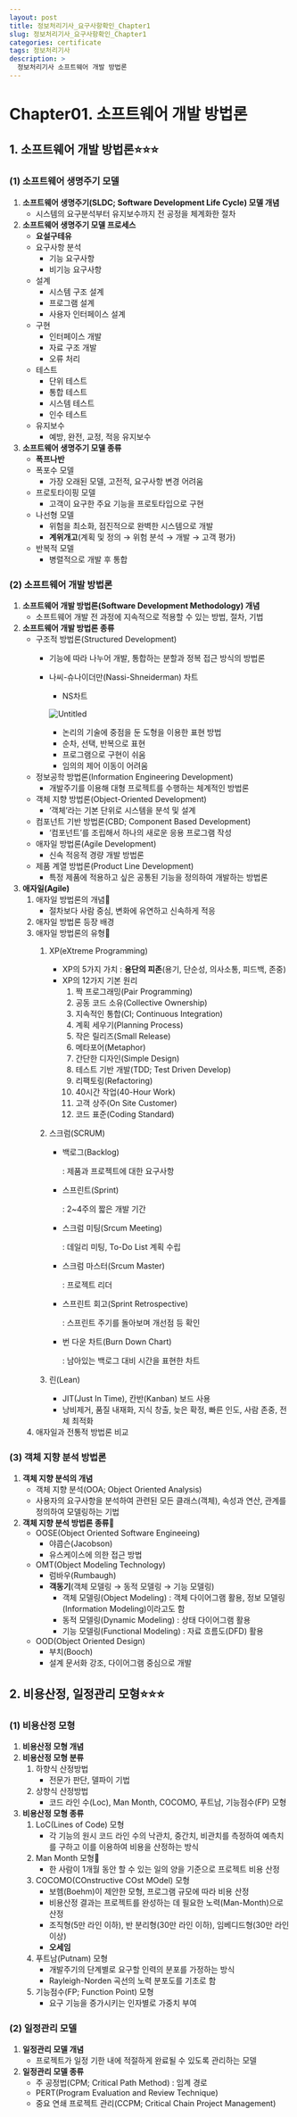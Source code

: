 ```yaml
---
layout: post
title: 정보처리기사_요구사항확인_Chapter1
slug: 정보처리기사_요구사항확인_Chapter1
categories: certificate
tags: 정보처리기사
description: >
  정보처리기사 소프트웨어 개발 방법론
---
```


# Chapter01. 소프트웨어 개발 방법론

## 1. 소프트웨어 개발 방법론⭐⭐⭐

### (1) 소프트웨어 생명주기 모델

1. **소프트웨어 생명주기(SLDC; Software Development Life Cycle) 모델 개념**
    - 시스템의 요구분석부터 유지보수까지 전 공정을 체계화한 절차
2. **소프트웨어 생명주기 모델 프로세스**
    - **요설구테유**
    - 요구사항 분석
        - 기능 요구사항
        - 비기능 요구사항
    - 설계
        - 시스템 구조 설계
        - 프로그램 설계
        - 사용자 인터페이스 설계
    - 구현
        - 인터페이스 개발
        - 자료 구조 개발
        - 오류 처리
    - 테스트
        - 단위 테스트
        - 통합 테스트
        - 시스템 테스트
        - 인수 테스트
    - 유지보수
        - 예방, 완전, 교정, 적응 유지보수
3. **소프트웨어 생명주기 모델 종류**
    - **폭프나반**
    - 폭포수 모델
        - 가장 오래된 모델, 고전적, 요구사항 변경 어려움
    - 프로토타이핑 모델
        - 고객이 요구한 주요 기능을 프로토타입으로 구현
    - 나선형 모델
        - 위험을 최소화, 점진적으로 완벽한 시스템으로 개발
        - **계위개고**(계획 및 정의 → 위험 분석 → 개발 → 고객 평가)
    - 반복적 모델
        - 병렬적으로 개발 후 통합

### (2) 소프트웨어 개발 방법론

1. **소프트웨어 개발 방법론(Software Development Methodology) 개념**
    - 소프트웨어 개발 전 과정에 지속적으로 적용할 수 있는 방법, 절차, 기법
2. **소프트웨어 개발 방법론 종류**
    - 구조적 방법론(Structured Development)
        - 기능에 따라 나누어 개발, 통합하는 분할과 정복 접근 방식의 방법론
        - 나씨-슈나이더만(Nassi-Shneiderman) 차트
            - NS차트
            
            ![Untitled](https://s3-us-west-2.amazonaws.com/secure.notion-static.com/d4df3aa0-2223-41c4-a857-93b91227de1b/Untitled.png)
            
            - 논리의 기술에 중점을 둔 도형을 이용한 표현 방법
            - 순차, 선택, 반복으로 표현
            - 프로그램으로 구현이 쉬움
            - 임의의 제어 이동이 어려움
    - 정보공학 방법론(Information Engineering Development)
        - 개발주기를 이용해 대형 프로젝트를 수행하는 체계적인 방법론
    - 객체 지향 방법론(Object-Oriented Development)
        - ‘객체’라는 기본 단위로 시스템을 분석 및 설계
    - 컴포넌트 기반 방법론(CBD; Component Based Development)
        - ‘컴포넌트’를 조립해서 하나의 새로운 응용 프로그램 작성
    - 애자일 방법론(Agile Development)
        - 신속 적응적 경량 개발 방법론
    - 제품 계열 방법론(Product Line Development)
        - 특정 제품에 적용하고 싶은 공통된 기능을 정의하여 개발하는 방법론
3. **애자일(Agile)**
    1. 애자일 방법론의 개념🎯
        - 절차보다 사람 중심, 변화에 유연하고 신속하게 적응
    2. 애자일 방법론 등장 배경
    3. 애자일 방법론의 유형🎯
        1. XP(eXtreme Programming)
            - XP의 5가지 가치 : **용단의 피존**(용기, 단순성, 의사소통, 피드백, 존중)
            - XP의 12가지 기본 원리
                1. 짝 프로그래밍(Pair Programming)
                2. 공동 코드 소유(Collective Ownership)
                3. 지속적인 통합(CI; Continuous Integration)
                4. 계획 세우기(Planning Process)
                5. 작은 릴리즈(Small Release)
                6. 메타포어(Metaphor)
                7. 간단한 디자인(Simple Design)
                8. 테스트 기반 개발(TDD; Test Driven Develop)
                9. 리팩토링(Refactoring)
                10. 40시간 작업(40-Hour Work)
                11. 고객 상주(On Site Customer)
                12. 코드 표준(Coding Standard)
        2. 스크럼(SCRUM)
            - 백로그(Backlog)
                
                : 제품과 프로젝트에 대한 요구사항
                
            - 스프린트(Sprint)
                
                : 2~4주의 짧은 개발 기간
                
            - 스크럼 미팅(Srcum Meeting)
                
                : 데일리 미팅, To-Do List 계획 수립
                
            - 스크럼 마스터(Srcum Master)
                
                : 프로젝트 리더
                
            - 스프린트 회고(Sprint Retrospective)
                
                : 스프린트 주기를 돌아보며 개선점 등 확인
                
            - 번 다운 차트(Burn Down Chart)
                
                : 남아있는 백로그 대비 시간을 표현한 차트
                
        3. 린(Lean)
            - JIT(Just In Time), 칸반(Kanban) 보드 사용
            - 낭비제거, 품질 내재화, 지식 창출, 늦은 확정, 빠른 인도, 사람 존중, 전체 최적화
    4. 애자일과 전통적 방법론 비교

### (3) 객체 지향 분석 방법론

1. **객체 지향 분석의 개념**
    - 객체 지향 분석(OOA; Object Oriented Analysis)
    - 사용자의 요구사항을 분석하여 관련된 모든 클래스(객체), 속성과 연산, 관계를 정의하여 모델링하는 기법
2. **객체 지향 분석 방법론 종류**🎯
    - OOSE(Object Oriented Software Engineeing)
        - 야콥슨(Jacobson)
        - 유스케이스에 의한 접근 방법
    - OMT(Object Modeling Technology)
        - 럼바우(Rumbaugh)
        - **객동기**(객체 모델링 → 동적 모델링 → 기능 모델링)
            - 객체 모델링(Object Modeling) : 객체 다이어그램 활용, 정보 모델링(Information Modeling)이라고도 함
            - 동적 모델링(Dynamic Modeling) : 상태 다이어그램 활용
            - 기능 모델링(Functional Modeling) : 자료 흐름도(DFD) 활용
    - OOD(Object Oriented Design)
        - 부치(Booch)
        - 설계 문서화 강조, 다이어그램 중심으로 개발

## 2. 비용산정, 일정관리 모형⭐⭐⭐

### (1) 비용산정 모형

1. **비용산정 모형 개념**
2. **비용산정 모형 분류**
    1. 하향식 산정방법
        - 전문가 판단, 델파이 기법
    2. 상향식 산정방법
        - 코드 라인 수(Loc), Man Month, COCOMO, 푸트남, 기능점수(FP) 모형
3. **비용산정 모형 종류**
    1. LoC(Lines of Code) 모형
        - 각 기능의 원시 코드 라인 수의 낙관치, 중간치, 비관치를 측정하여 예측치를 구하고 이를 이용하여 비용을 산정하는 방식
    2. Man Month 모형🎯
        - 한 사람이 1개월 동안 할 수 있는 일의 양을 기준으로 프로젝트 비용 산정
    3. COCOMO(COnstructive COst MOdel) 모형
        - 보헴(Boehm)이 제안한 모형, 프로그램 규모에 따라 비용 산정
        - 비용산정 결과는 프로젝트를 완성하는 데 필요한 노력(Man-Month)으로 산정
        - 조직형(5만 라인 이하), 반 분리형(30만 라인 이하), 임베디드형(30만 라인 이상)
        - **오세임**
    4. 푸트남(Putnam) 모형
        - 개발주기의 단계별로 요구할 인력의 분포를 가정하는 방식
        - Rayleigh-Norden 곡선의 노력 분포도를 기초로 함
    5. 기능점수(FP; Function Point) 모형
        - 요구 기능을 증가시키는 인자별로 가중치 부여

### (2) 일정관리 모델

1. **일정관리 모델 개념**
    - 프로젝트가 일정 기한 내에 적절하게 완료될 수 있도록 관리하는 모델
2. **일정관리 모델 종류**
    - 주 공정법(CPM; Critical Path Method) : 임계 경로
    - PERT(Program Evaluation and Review Technique)
    - 중요 연쇄 프로젝트 관리(CCPM; Critical Chain Project Management)